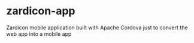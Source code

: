 # zardicon-app
Zardicon mobile application built with Apache Cordova just to convert the web app into a mobile app

